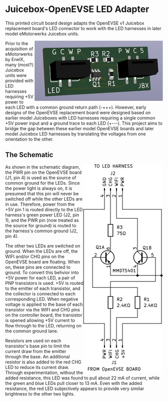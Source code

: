 # Juicebox-OpenEVSE LED Adapter

This printed circuit board design adapts the OpenEVSE v1 Juicebox replacement board's 
LED connector to work with the LED harnesses in later model eMotorwerks Juicebox units.

<img src="./docs/img/rendering.png" align="right" alt="Rendering of the circuit board">

Prior to the acquisition of eMotorwerks by EnelX, many (most?) Juicebox units were provided 
with LED harnesses requiring +5V power to each LED with a common ground return path (-+++).
However, early designs of the OpenEVSE replacement board were designed based on 
earlier model Juiceboxes with LED harnesses requiring a single common +5V power input and 
a ground trace to each LED (+---).  This project aims to bridge the gap between these earlier 
model OpenEVSE boards and later model Juicebox LED harnesses by translating the voltages 
from one orientation to the other.

## The Schematic

<img src="./docs/img/schematic.svg" align="right" alt="Electrical circuit schematic diagram">

As shown in the schematic diagram, the PWR pin on the OpenEVSE board (J1, pin 4) is used as the 
source of common ground for the LEDs.  Since the power light is always on, it is presumed that 
this pin will never be switched off while the other LEDs are in use.  Therefore, power from the 
+5V pin 1 is routed directly to the LED harness's green power LED (J2, pin 1), and the PWR pin 
(now treated as the source for ground) is routed to the harness's common ground (J2, pin 4).

The other two LEDs are switched on ground.  When the LEDs are off, the WIFI and/or CHG pins on 
the OpenEVSE board are floating.  When on, these pins are connected to ground.  To convert this 
behvior into +5V power for each LED, a pair of PNP transistors is used.  +5V is routed to the 
emitter of each transistor, and the collector is connected to each corresponding LED.  When 
negative voltage is applied to the base of each transistor via the WIFI and CHG pins on the 
controller board, the transistor is opened allowing +5V current to flow through to the LED, 
returning on the common ground lane.

Resistors are used on each transistor's base pin to limit the current draw from the emitter 
through the base.  An additional resistor is also added to the red CHG LED to reduce its 
current draw.  Through experimentation, without the added resistance, this LED was found to pull 
about 22 mA of current, while the green and blue LEDs pull closer to 13 mA.  Even with the added 
resistance, the red LED subjectively appears to provide very similar brightness to the other 
two lights.
